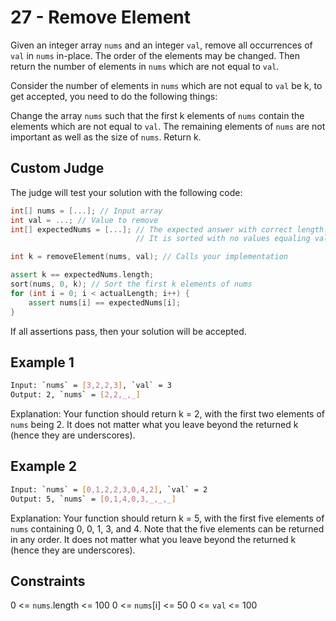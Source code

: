 # 27 - Remove Element

Given an integer array `nums` and an integer `val`, remove all occurrences of `val` in `nums` in-place. The order of the elements may be changed. Then return the number of elements in `nums` which are not equal to `val`.

Consider the number of elements in `nums` which are not equal to `val` be k, to get accepted, you need to do the following things:

Change the array `nums` such that the first k elements of `nums` contain the elements which are not equal to `val`. The remaining elements of `nums` are not important as well as the size of `nums`.
Return k.

## Custom Judge

The judge will test your solution with the following code:

```cpp
int[] nums = [...]; // Input array
int val = ...; // Value to remove
int[] expectedNums = [...]; // The expected answer with correct length.
                            // It is sorted with no values equaling val.

int k = removeElement(nums, val); // Calls your implementation

assert k == expectedNums.length;
sort(nums, 0, k); // Sort the first k elements of nums
for (int i = 0; i < actualLength; i++) {
    assert nums[i] == expectedNums[i];
}
```

If all assertions pass, then your solution will be accepted.

## Example 1

```bash
Input: `nums` = [3,2,2,3], `val` = 3
Output: 2, `nums` = [2,2,_,_]
```

Explanation: Your function should return k = 2, with the first two elements of `nums` being 2.
It does not matter what you leave beyond the returned k (hence they are underscores).

## Example 2

```bash
Input: `nums` = [0,1,2,2,3,0,4,2], `val` = 2
Output: 5, `nums` = [0,1,4,0,3,_,_,_]
```

Explanation: Your function should return k = 5, with the first five elements of `nums` containing 0, 0, 1, 3, and 4.
Note that the five elements can be returned in any order.
It does not matter what you leave beyond the returned k (hence they are underscores).

## Constraints

0 <= `nums`.length <= 100
0 <= `nums`[i] <= 50
0 <= `val` <= 100
